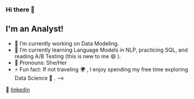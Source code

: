### Hi there 👋

## I'm an Analyst!



- 🔭 I’m currently working on Data Modeling.
- 🌱 I’m currently learning Language Models in NLP, practicing SQL, and reading A/B Testing (this is new to me 😄 ).
- 👧 Pronouns: She/Her
- ⚡ Fun fact: If not traveling 🌍 , I enjoy spending my free time exploring Data Science 📖 .
-->

👔 [linkedin][linkedin]

[linkedin]: https://www.linkedin.com/in/xinyue-liu-237641169/

